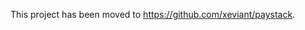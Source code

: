 This project has been moved to https://github.com/xeviant/paystack.

<!-- <p align="center">
    <a href="https://paystack.com/" target="_blank"><img width="200" src="https://s3-eu-west-1.amazonaws.com/pstk-blog-staging/images/articles/Paystack-mark.png"></a><br>
    A simple, fluent and stable PHP Client for Paystack API coming to you with ALL of Paystack at your disposal!
</p>

<p align="center">
    <a href="https://phpsandbox.io/n/ndzJVN5rPp7ZkY9O"><img src="https://phpsandbox.io/img/brand/badge.png" height="20" alt="PHPSandbox Notebook"></a>
    <a href="https://travis-ci.org/bosunski/paystack"><img src="https://travis-ci.com/bosunski/paystack.svg?branch=master" alt="Build Status"></a>
    <a href="https://github.com/bosunski/paystack/releases"><img src="https://img.shields.io/packagist/v/xeviant/paystack.svg" alt="Latest Release"></a>
    <a href="https://packagist.org/xeviant/paystack"><img src="https://img.shields.io/packagist/dt/xeviant/paystack.svg" alt="Downloads"></a>
    <a href="https://github.com/bosunski/paystack/blob/master/LICENSE"><img src="https://img.shields.io/github/license/bosunski/paystack.svg" alt="License"></a>
</p>

------

## Documentation

For full documentation, visit the Docs [Here](https://paystack-client.herokuapp.com).

## Contributing

If you're interested in contributing to this project, don't wait, fork it and make a PR! -->
